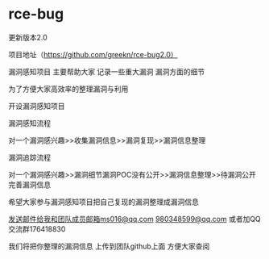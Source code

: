 # rce-bug

更新版本2.0

项目地址（https://github.com/greekn/rce-bug2.0）

漏洞感知项目 主要帮助大家 记录一些重大漏洞 漏洞方面的细节


为了方便大家高效率的整理漏洞与利用 

开设漏洞感知项目


漏洞感知流程

对一个漏洞感兴趣>>收集漏洞信息>>漏洞复现>>漏洞信息整理


漏洞追踪流程

对一个漏洞感兴趣>>漏洞细节漏洞POC没有公开>>漏洞信息整理>>待漏洞公开完善漏洞信息



希望大家参与漏洞感知项目把自己复现的漏洞整理成漏洞信息

发送邮件给我和团队成员邮箱ms016@qq.com 980348599@qq.com 或者加QQ交流群176418830

我们将把你整理的漏洞信息 上传到团队github上面 方便大家查阅
